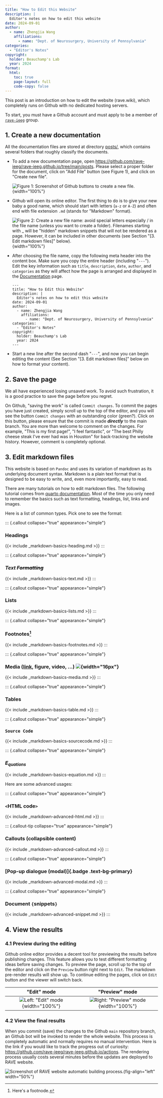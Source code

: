 ```yaml
---
title: "How to Edit this Website"
description: |
  Editor's notes on how to edit this website
date: 2024-09-01
author: 
  - name: Zhengjia Wang
    affiliations: 
      - name: "Dept. of Neurosurgery, University of Pennsylvania"
categories:
  - "Editor's Notes"
copyright: 
  holder: Beauchamp's Lab
  year: 2024
format:
  html:
    toc: true
    page-layout: full
    code-copy: false
---
```


This post is an introduction on how to edit the website (rave.wiki), which completely runs on Github with no dedicated hosting servers.

To start, you must have a Github account and must apply to be a member of [`rave-ieeg`](https://github.com/rave-ieeg/) group.

## 1. Create a new documentation

All the documentation files are stored at directory [posts/](https://github.com/rave-ieeg/rave-ieeg.github.io/tree/main/posts), which contains several folders that roughly classify the documents.

-   To add a new documentation page, open <https://github.com/rave-ieeg/rave-ieeg.github.io/tree/main/posts>. Please select a proper folder for the document, click on "Add File" button (see Figure 1), and click on "Create new file".

    ![Figure 1: Screenshot of Github buttons to create a new file.](figure-create-new-file.png){width="100%"}

-   Github will open its online editor. The first thing to do is to give your new baby a good name, which should start with letters (`a-z` or `A-Z`) and often end with file extension `.md` (stands for "Markdown" format).

    ![Figure 2: Create a new file name: avoid special letters especially `/` in the file name (unless you want to create a folder). Filenames starting with `_` will be "hidden" markdown snippets that will not be rendered as a page. However, it can be included in other documents (see Section "[3. Edit markdown files]" below).](figure-name-your-file.png){width="100%"}

-   After choosing the file name, copy the following meta header into the content box. Make sure you copy the entire header (including "`---`"). Edit the key information such as `title`, `description`, `date`, `author`, and `categories` as they will affect how the page is arranged and displayed in the [Documentation](/blogs.html) page.

    ```         
    ---
    title: "How to Edit this Website"
    description: |
      Editor's notes on how to edit this website
    date: 2024-09-01
    author: 
      - name: Zhengjia Wang
        affiliations: 
          - name: "Dept. of Neurosurgery, University of Pennsylvania"
    categories:
      - "Editor's Notes"
    copyright: 
      holder: Beauchamp's Lab
      year: 2024
    ---
    ```

-   Start a new line after the second dash "`---`", and now you can begin editing the content (See Section "[3. Edit markdown files]" below on how to format your content).

## 2. Save the page

We all have experienced losing unsaved work. To avoid such frustration, it is a good practice to save the page before you regret.

On Github, "saving the work" is called `Commit changes`. To commit the pages you have just created, simply scroll up to the top of the editor, and you will see the button `Commit changes` with an outstanding color (green?). Click on this button, please ensure that the commit is made ***directly*** to the main branch. You are more than welcome to comment on the changes. For example, "This is my first page!", "I feel fantastic", or "The best Philly cheese steak I've ever had was in Houston" for back-tracking the website history. However, comment is completely optional.

## 3. Edit markdown files

This website is based on `Pandoc` and uses its variation of markdown as its underlying document syntax. Markdown is a plain text format that is designed to be easy to write, and, even more importantly, easy to read.

There are many tutorials on how to edit markdown files. The following tutorial comes from [quarto documentation](https://quarto.org/docs/authoring/markdown-basics.html). Most of the time you only need to remember the basics such as text formatting, headings, list, links and images.

Here is a list of common types. Pick one to see the format:

::: {.callout collapse="true" appearance="simple"}
### **Headings**

{{< include _markdown-basics-heading.md >}}
:::

::: {.callout collapse="true" appearance="simple"}
### _Text ~~Formatting~~_

{{< include _markdown-basics-text.md >}}
:::

::: {.callout collapse="true" appearance="simple"}
### Lists

{{< include _markdown-basics-lists.md >}}
:::

::: {.callout collapse="true" appearance="simple"}
### Footnotes[^*]

[^*]: Here's a footnode.

{{< include _markdown-basics-footnotes.md >}}
:::

::: {.callout collapse="true" appearance="simple"}
### Media ([link](#), figure, video, ...) ![](/favicon.ico){width="16px"}

{{< include _markdown-basics-media.md >}}
:::

::: {.callout collapse="true" appearance="simple"}
### Tables

{{< include _markdown-basics-table.md >}}
:::

::: {.callout collapse="true" appearance="simple"}
### `Source Code`

{{< include _markdown-basics-sourcecode.md >}}
:::

::: {.callout collapse="true" appearance="simple"}
### $E_{quations}$

{{< include _markdown-basics-equation.md >}}
:::

Here are some advanced usages:

::: {.callout collapse="true" appearance="simple"}
### `<`HTML code`>`

{{< include _markdown-advanced-html.md >}}
:::

::: {.callout-tip collapse="true" appearance="simple"}
### Callouts (collapsible content)

{{< include _markdown-advanced-callout.md >}}
:::

::: {.callout collapse="true" appearance="simple"}
### [Pop-up dialogue (modal)]{.badge .text-bg-primary}

{{< include _markdown-advanced-modal.md >}}
:::

::: {.callout collapse="true" appearance="simple"}
### Document `{`snippets`}` 

{{< include _markdown-advanced-snippet.md >}}
:::

## 4. View the results

### 4.1 Preview during the editing

Github online editor provides a decent tool for previewing the results before publishing changes. This feature allows you to test different formatting ideas before saving changes. To preview the page, scroll up to the top of the editor and click on the `Preview` button right next to `Edit`. The markdown pre-render results will show up. To continue editing the pages, click on `Edit` button and the viewer will switch back.

|                       "Edit" mode                        |                         "Preview" mode                          |
|:----------------------------------:|:----------------------------------:|
| ![Left: "Edit" mode](figure-edit-mode.png){width="100%"} | ![Right: "Preview" mode](figure-preview-mode.png){width="100%"} |

### 4.2 View the final results

When you commit (save) the changes to the Github `main` repository branch, an Github bot will be invoked to render the whole website. This process is completely automatic and normally requires no manual intervention. Here is the link if you would like to track the progress out of curiosity: <https://github.com/rave-ieeg/rave-ieeg.github.io/actions>. The rendering process usually costs several minutes before the updates are deployed to RAVE website.

![Screenshot of RAVE website automatic building process.](figure-github-action.png){fig-align="left" width="50%"}

